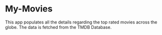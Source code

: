# My-Movies
This app populates all the details regarding the top rated movies across the globe. The data is fetched from the TMDB Database. 
